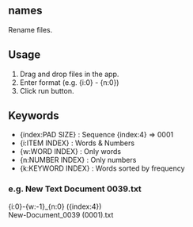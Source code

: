 ## names

Rename files.

## Usage

1. Drag and drop files in the app.
2. Enter format (e.g. {i:0} - {n:0})
3. Click run button.

## Keywords

- {index:PAD SIZE} : Sequence {index:4} => 0001
- {i:ITEM INDEX} : Words & Numbers
- {w:WORD INDEX} : Only words
- {n:NUMBER INDEX} : Only numbers
- {k:KEYWORD INDEX} : Words sorted by frequency

### e.g. New Text Document 0039.txt

{i:0}-{w:-1}_{n:0} ({index:4})\
New-Document_0039 (0001).txt
